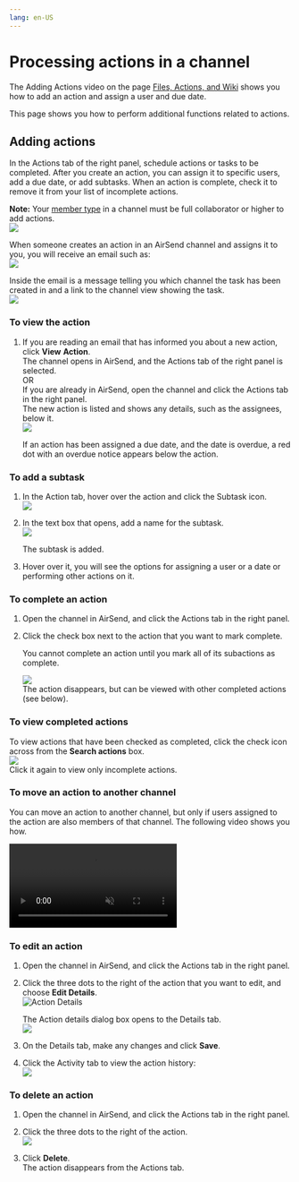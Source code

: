 ```yaml
---
lang: en-US
---
```


# Processing actions in a channel

The Adding Actions video on the page [Files, Actions, and Wiki](/files-actions-and-wiki) shows you how to add an action and assign a user and due date.

This page shows you how to perform additional functions related to actions.

## Adding actions

In the Actions tab of the right panel, schedule actions or tasks to be completed. After you create an action, you can assign it to specific users, add a due date, or add subtasks. When an action is complete, check it to remove it from your list of incomplete actions.  
  
**Note:** Your [member type](/members/member-types) in a channel must be full collaborator or higher to add actions.  
![](../../assets/actions/processing-actions-in-a-channel/add-action-anim.gif)

When someone creates an action in an AirSend channel and assigns it to you, you will receive an email such as:  
![](../../assets/actions/processing-actions-in-a-channel/as-action-notify.png)

Inside the email is a message telling you which channel the task has been created in and a link to the channel view showing the task.  
![](../../assets/actions/processing-actions-in-a-channel/as-view-action.png)

### **To view the action**

1.  If you are reading an email that has informed you about a new action, click **View** **Action**.  
    The channel opens in AirSend, and the Actions tab of the right panel is selected.  
    OR  
    If you are already in AirSend, open the channel and click the Actions tab in the right panel.  
    The new action is listed and shows any details, such as the assignees, below it.  
    ![](../../assets/actions/processing-actions-in-a-channel/as-view-my-action.png)
    
    If an action has been assigned a due date, and the date is overdue, a red dot with an overdue notice appears below the action.
    

### To add a subtask

1.  In the Action tab, hover over the action and click the Subtask icon.  
    ![](../../assets/actions/processing-actions-in-a-channel/fc-add-subtask.png)  
      
    
2.  In the text box that opens, add a name for the subtask.  
    ![](../../assets/actions/processing-actions-in-a-channel/as-adding-subtask.png)  
      
    The subtask is added.
3.  Hover over it, you will see the options for assigning a user or a date or performing other actions on it.

### To complete an action

1.  Open the channel in AirSend, and click the Actions tab in the right panel.
2.  Click the check box next to the action that you want to mark complete.  
    
    You cannot complete an action until you mark all of its subactions as complete.
    
      
    ![](../../assets/actions/processing-actions-in-a-channel/as-mark-action.png)  
    The action disappears, but can be viewed with other completed actions (see below).  
    

### To view completed actions

To view actions that have been checked as completed, click the check icon across from the **Search actions** box.  
![](../../assets/actions/processing-actions-in-a-channel/as-check-mark.png)  
Click it again to view only incomplete actions.

### To move an action to another channel

You can move an action to another channel, but only if users assigned to the action are also members of that channel. The following video shows you how.

<video src="../../assets/actions/processing-actions-in-a-channel/move-action.mp4" muted controls></video>

  

### To edit an action

1.  Open the channel in AirSend, and click the Actions tab in the right panel.
2.  Click the three dots to the right of the action that you want to edit, and choose **Edit Details**.  
    ![Action Details](../../assets/actions/processing-actions-in-a-channel/action-details.png)  
      
    The Action details dialog box opens to the Details tab.  
    ![](../../assets/actions/processing-actions-in-a-channel/as-action-details-dialog.png)  
    
3.  On the Details tab, make any changes and click **Save**.  
    
4.  Click the Activity tab to view the action history:  
    ![](../../assets/actions/processing-actions-in-a-channel/as-action-details-activity-tab.png)  
    

### To delete an action

1.  Open the channel in AirSend, and click the Actions tab in the right panel.
2.  Click the three dots to the right of the action.  
    ![](../../assets/actions/processing-actions-in-a-channel/as-action-details-delete.png)  
      
    
3.  Click **Delete**.  
    The action disappears from the Actions tab.
